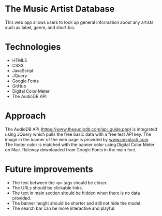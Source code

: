 # The Music Artist Database 

This web app allows users to look up general information about any artists such as label, genre, and short bio.

# Technologies

- HTML5
- CSS3
- JavaScript
- JQuery
- Google Fonts
- GitHub
- Digital Color Meter
- The AudioDB API

# Approach

The AudioDB API (https://www.theaudiodb.com/api_guide.php) is integrated using JQuery which pulls the free basic data with a free test API key. The image in the banner of the web page is provided by www.unsplash.com. The footer color is matched with the banner color using Digital Color Meter on Mac. Raleway downloaded from Google Fonts in the main font.

# Future improvements

- The text between the ```<p>``` tags should be closer.
- The URLs should be clickable links.
- The text in main section should be hidden when there is no data provided.
- The banner height should be shorter and still not hide the model.
- The search bar can be more interactive and playful.
